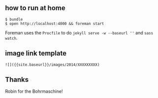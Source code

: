 ## how to run at home

    $ bundle
    $ open http://localhost:4000 && foreman start

Foreman uses the `Procfile` to do `jekyll serve -w --baseurl ''` and `sass watch`.


## image link template

    ![]({{site.baseurl}}/images/2014/XXXXXXXXX)

## Thanks
Robin for the Bohrmaschine!
